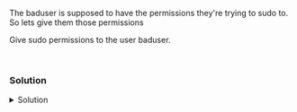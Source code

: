 The baduser is supposed to have the permissions they're trying to sudo to. So lets give them those permissions

Give sudo permissions to the user baduser. 

<br>

### Solution
<details>
<summary>Solution</summary>
There are many ways to give sudo permissions. You can add them directly to the /etc/sudoers file. You can add them to their own files in /etc/sudoers.d/ directory. We're just going to inspect the current sudoers and then put the user in a group that was already set up to give them sudoers permissions..

Inspect sudoers file.
```plain
cat /etc/sudoers
```{{exec}}

Give this file a quick read: Which groups does it say have permissions to "execute any command"?

Let's add our user to that group.
```plain
usermod -a -G sudo baduser
```{{exec}}

Let's verify that the group information looks correct for our user.

```plain
grep baduser /etc/group
```{{exec}}

Verify sudo permisions that exist for baduser
```plain
sudo -l -U baduser
```{{exec}}

Let's wait another 60 seconds and see if the logs are showing better output for our user.

```plain
sleep 60
```{{exec}}

Check logs

```plain
tail -20 /var/log/auth.log
```{{exec}}

```plain
tail -20 /var/log/syslog
```{{exec}}

```plain
grep baduser /var/log/*
```{{exec}}

What values are you seeing now in there, in regards to the baduser account and sudo access?

Is the user now successfully performing their sudo commands? Why or why not?

If you want to fix their new 'sudo auth' issue, you have to give baduser a password of 1234. the password MUST be 1234.

```plain
passwd baduser
```{{exec}}

</details>